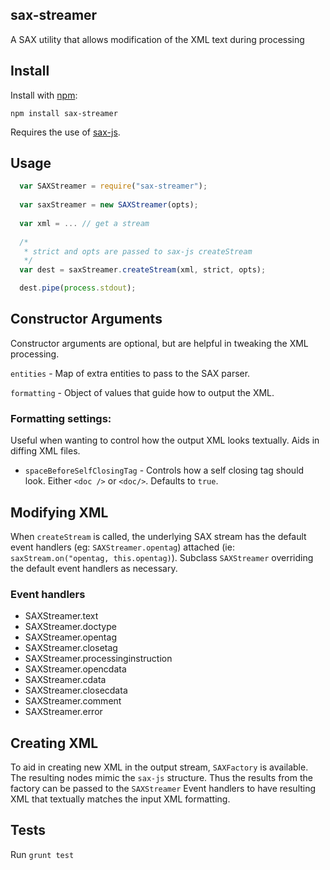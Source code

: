 ## sax-streamer
A SAX utility that allows modification of the XML text during processing

## Install

Install with [npm](http://github.com/isaacs/npm):

    npm install sax-streamer

Requires the use of [sax-js](https://github.com/isaacs/sax-js/). 

## Usage

```javascript
  var SAXStreamer = require("sax-streamer");
  
  var saxStreamer = new SAXStreamer(opts);
	 
  var xml = ... // get a stream
	
  /*
   * strict and opts are passed to sax-js createStream
   */
  var dest = saxStreamer.createStream(xml, strict, opts);

  dest.pipe(process.stdout);
```

## Constructor Arguments

Constructor arguments are optional, but are helpful in tweaking the XML processing.

`entities` - Map of extra entities to pass to the SAX parser.

`formatting` - Object of values that guide how to output the XML.

### Formatting settings:

Useful when wanting to control how the output XML looks textually.  Aids in diffing XML files.

* `spaceBeforeSelfClosingTag` - Controls how a self closing tag should look.  Either `<doc />` or `<doc/>`.  Defaults to `true`.

## Modifying XML

When `createStream` is called, the underlying SAX stream has the default event handlers (eg: `SAXStreamer.opentag`) attached (ie: `saxStream.on("opentag, this.opentag)`).
Subclass `SAXStreamer` overriding the default event handlers as necessary.

### Event handlers

* SAXStreamer.text
* SAXStreamer.doctype
* SAXStreamer.opentag
* SAXStreamer.closetag
* SAXStreamer.processinginstruction
* SAXStreamer.opencdata
* SAXStreamer.cdata
* SAXStreamer.closecdata
* SAXStreamer.comment
* SAXStreamer.error

## Creating XML

To aid in creating new XML in the output stream, `SAXFactory` is available.  The resulting nodes mimic the `sax-js` structure.  Thus the results from the factory can be passed to the `SAXStreamer` Event handlers to have resulting XML that textually matches the input XML formatting.

## Tests

Run `grunt test`